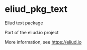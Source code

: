 # eliud_pkg_text

Eliud text package

Part of the eliud.io project

More information, see https://eliud.io

